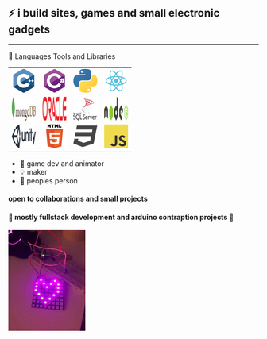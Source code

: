 
## ⚡  i build sites, games and small electronic gadgets 
-----------

🧰 Languages Tools and Libraries 

|  |  |  | |
| ------ | ------ |---| ----- |
| ![c++](/stackLogos/cpp_48x48.png) | ![c#](/stackLogos/csharp_48x48.png)  | ![python](/stackLogos/python_48x48.png) | ![react](/stackLogos/react_48x48.png) 
| ![MongoDB](/stackLogos/mongodb_48x48.png) | ![oracle](/stackLogos/oracle_48x48.png) | ![sql](/stackLogos/sql_server_48x48.png) | ![NodeJS](/stackLogos/nodejs_48x48.png)
| ![Unity](/stackLogos/unity_48x48.png) | ![html](/stackLogos/html_48x48.png) | ![css](/stackLogos/css_48x48.png) | ![javascript](/stackLogos/javascript_48x48.png) |
                                                                        

- 🎨 game dev and animator
- 💡  maker 
- 🤩 peoples person 


#### open to collaborations and small projects 
#### 🤖 mostly fullstack development and arduino contraption projects 🔭
 ![arduino project](/rsz_arduino.jpg) 


     
<!--
**ultrakot/ultrakot** is a ✨ _special_ ✨ repository because its `README.md` (this file) appears on your GitHub profile.

Here are some ideas to get you started:

- 🔭 I’m currently working on ...
- 🌱 I’m currently learning ...
- 👯 I’m looking to collaborate on ...
- 🤔 I’m looking for help with ...
- 💬 Ask me about ...
- 📫 How to reach me: ...
- 😄 Pronouns: ...
- ⚡ Fun fact: ...
-->

